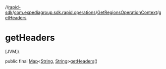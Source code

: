 //[rapid-sdk](../../../index.md)/[com.expediagroup.sdk.rapid.operations](../index.md)/[GetRegionsOperationContext](index.md)/[getHeaders](get-headers.md)

# getHeaders

[JVM]\

public final [Map](https://docs.oracle.com/javase/8/docs/api/java/util/Map.html)&lt;[String](https://docs.oracle.com/javase/8/docs/api/java/lang/String.html), [String](https://docs.oracle.com/javase/8/docs/api/java/lang/String.html)&gt;[getHeaders](get-headers.md)()
